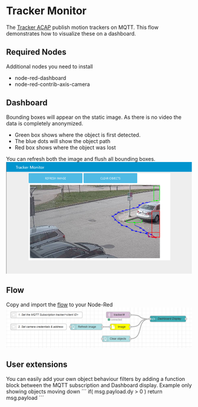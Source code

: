 # Tracker Monitor
The [Tracker ACAP](https://github.com/pandosme/acaps/tree/master/tracker) publish motion trackers on MQTT.  This flow demonstrates how to visualize these on a dashboard.


## Required Nodes
Additional nodes you need to install
- node-red-dashboard
- node-red-contrib-axis-camera

## Dashboard
Bounding boxes will appear on the static image.  As there is no video the data is completely anonymized.

- Green box shows where the object is first detected.
- The blue dots will show the object path
- Red box shows where the object was lost

You can refresh both the image and flush all bounding boxes.
![Dashboard](pictures/dashboard.PNG)

## Flow
Copy and import the [flow](https://github.com/aintegration/flows/blob/master/fileupload/flow.json) to your Node-Red
![Flow](pictures/flow.PNG)

## User extensions
You can easily add your own object behaviour filters by adding a function block between the MQTT subscription and Dashboard display.
Example only showing objects moving down
´´´
if( msg.payload.dy > 0 )
  return msg.payload
´´´
